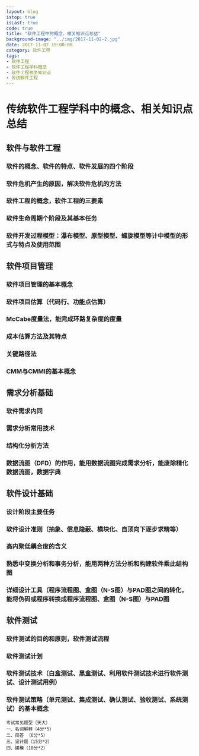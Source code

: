 ```yaml
---
layout: blog
istop: true
isLast: true
code: true
title: "软件工程中的概念、相关知识点总结"
background-image: "../img/2017-11-02-2.jpg"
date: 2017-11-02 19:00:00
category: 软件工程 
tags: 
- 软件工程
- 软件工程学科概念
- 软件工程相关知识点
- 传统软件工程
---
```


# 传统软件工程学科中的概念、相关知识点总结

## 软件与软件工程

### 软件的概念、软件的特点、软件发展的四个阶段

### 软件危机产生的原因，解决软件危机的方法

### 软件工程的概念，软件工程的三要素

### 软件生命周期个阶段及其基本任务

### 软件开发过程模型：瀑布模型、原型模型、螺旋模型等计中模型的形式与特点及使用范围

## 软件项目管理

### 软件项目管理的基本概念

### 软件项目估算（代码行、功能点估算）

### McCabe度量法，能完成环路复杂度的度量

### 成本估算方法及其特点

### 关键路径法

### CMM与CMMI的基本概念

## 需求分析基础

### 软件需求内同

### 需求分析常用技术

### 结构化分析方法

### 数据流图（DFD）的作用，能用数据流图完成需求分析，能废除精化数据流图，数据字典

## 软件设计基础

### 设计阶段主要任务

### 软件设计准则（抽象、信息隐蔽、模块化、自顶向下逐步求精等）

### 高内聚低耦合度的含义

### 熟悉中变换分析和事务分析，能用两种方法分析和构建软件乘此结构图

### 详细设计工具（程序流程图、盒图（N-S图）与PAD图之间的转化，能将伪码或程序转换成程序流程图、盒图（N-S图）与PAD图

## 软件测试

### 软件测试的目的和原则，软件测试流程

### 软件测试计划

### 软件测试技术（白盒测试、黑盒测试、利用软件测试技术进行软件测试、设计测试用例）

### 软件测试策略（单元测试、集成测试、确认测试、验收测试、系统测试）的基本概念


```
考试常见题型（天大）
一、名词解释（4分*5）
二、简答 （6分*5）
三、设计题（15分*2）
四、建模（10分*2）

```


